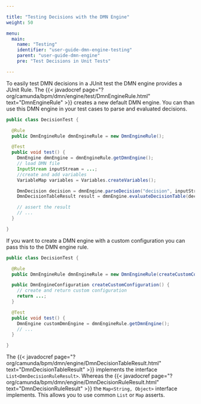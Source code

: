 ```yaml
---

title: "Testing Decisions with the DMN Engine"
weight: 50

menu:
  main:
    name: "Testing"
    identifier: "user-guide-dmn-engine-testing"
    parent: "user-guide-dmn-engine"
    pre: "Test Decisions in Unit Tests"

---
```


To easily test DMN decisions in a JUnit test the DMN engine provides a
JUnit Rule. The {{< javadocref page="?org/camunda/bpm/dmn/engine/test/DmnEngineRule.html" text="DmnEngineRule" >}} creates a new default DMN engine. You can than use this
DMN engine in your test cases to parse and evaluated decisions.

```java
public class DecisionTest {

  @Rule
  public DmnEngineRule dmnEngineRule = new DmnEngineRule();

  @Test
  public void test() {
    DmnEngine dmnEngine = dmnEngineRule.getDmnEngine();
    // load DMN file
    InputStream inputStream = ...;
    //create and add variables
    VariableMap variables = Variables.createVariables();

    DmnDecision decision = dmnEngine.parseDecision("decision", inputStream);
    DmnDecisionTableResult result = dmnEngine.evaluateDecisionTable(decision, variables);

    // assert the result
    // ...
  }

}
```

If you want to create a DMN engine with a custom configuration you can pass
this to the DMN engine rule.


```java
public class DecisionTest {

  @Rule
  public DmnEngineRule dmnEngineRule = new DmnEngineRule(createCustomConfiguration());

  public DmnEngineConfiguration createCustomConfiguration() {
    // create and return custom configuration
    return ...;
  }

  @Test
  public void test() {
    DmnEngine customDmnEngine = dmnEngineRule.getDmnEngine();
    // ...
  }

}
```

The {{< javadocref
page="?org/camunda/bpm/dmn/engine/DmnDecisionTableResult.html"
text="DmnDecisionTableResult" >}} implements the interface
`List<DmnDecisionRuleResult>`. Whereas the {{< javadocref
page="?org/camunda/bpm/dmn/engine/DmnDecisionRuleResult.html"
text="DmnDecisionRuleResult" >}} the `Map<String, Object>` interface
implements. This allows you to use common `List` or `Map` asserts.
